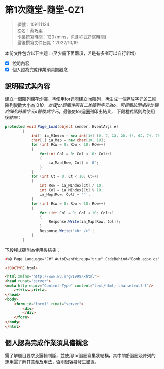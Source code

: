 # 第1次隨堂-隨堂-QZ1
>
>學號：109111124
><br />
>姓名：蔡巧柔 
><br />
>作業撰寫時間：120 (mins，包含程式撰寫時間)
><br />
>最後撰寫文件日期：2022/10/19
>

本份文件包含以下主題：(至少需下面兩項，若是有多者可以自行新增)
- [x] 說明內容
- [x] 個人認為完成作業須具備觀念

## 說明程式與內容

建立一個陣列儲存炸彈，再使用for迴圈建立int陣列，再生成一個存放字元的二維陣列變數大小為10*10，並讓for迴圈使所有二維陣列字元為o，再迴圈訪問處存炸彈的陣列時將字元o替換成字元*，最後使for迴圈列印出結果，
下段程式碼則為使用後結果：

```csharp
protected void Page_Load(object sender, EventArgs e)
        {
            int[] ia_MIndex = new int[10] {0, 7, 13, 28, 44, 62, 74, 75, 87, 90};
            char[,] ia_Map = new char[10, 10];
            for (int Row = 0; Row < 10; Row++)
            {
                for(int Col = 0; Col < 10; Col++)
                {
                    ia_Map[Row, Col] = '0';
                }
            }
            for (int Ct = 0; Ct < 10; Ct++)
            {
                int Row = ia_MIndex[Ct] / 10;
                int Col = ia_MIndex[Ct] % 10;
                ia_Map[Row, Col] = '*';
            }           
            for (int Row = 0; Row < 10; Row++)
            {
                for (int Col = 0; Col < 10; Col++)
                {
                    Response.Write(ia_Map[Row, Col]);
                }
                Response.Write("<br />");
            }
        }
```

下段程式碼則為使用後結果：

```html
<%@ Page Language="C#" AutoEventWireup="true" CodeBehind="Bomb.aspx.cs" Inherits="_111_1QZ1.Bomb" %>

<!DOCTYPE html>

<html xmlns="http://www.w3.org/1999/xhtml">
<head runat="server">
<meta http-equiv="Content-Type" content="text/html; charset=utf-8"/>
    <title></title>
</head>
<body>
    <form id="form1" runat="server">
        <div>
        </div>
    </form>
</body>
</html>
```


## 個人認為完成作業須具備觀念

需了解題目要求及邏輯判斷，並使用for迴圈寫巢狀結構，其中關於迴圈及陣列的運用需了解其意義及用法，否則很容易發生錯誤。

